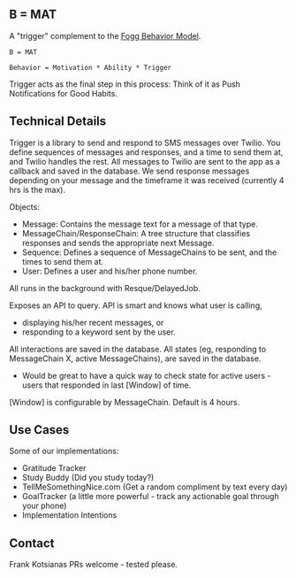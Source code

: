 ## B = MAT

A "trigger" complement to the [Fogg Behavior Model](behaviormodel.com). 

```
B = MAT

Behavior = Motivation * Ability * Trigger
```

Trigger acts as the final step in this process: 
Think of it as Push Notifications for Good Habits.

## Technical Details

Trigger is a library to send and respond to SMS messages over Twilio. You define sequences of messages and responses, and a time to send them at, and Twilio handles the rest.
All messages to Twilio are sent to the app as a callback and saved in the database.
We send response messages depending on your message and the timeframe it was received (currently 4 hrs is the max).

Objects:
- Message: Contains the message text for a message of that type.
- MessageChain/ResponseChain: A tree structure that classifies responses and sends the appropriate next Message.
- Sequence: Defines a sequence of MessageChains to be sent, and the times to send them at.
- User: Defines a user and his/her phone number.

All runs in the background with Resque/DelayedJob.

Exposes an API to query. API is smart and knows what user is calling, 
- displaying his/her recent messages, or
- responding to a keyword sent by the user.


All interactions are saved in the database.
All states (eg, responding to MessageChain X, active MessageChains), are saved in the database.
- Would be great to have a quick way to check state for active users - users that responded in last [Window] of time.

[Window] is configurable by MessageChain. Default is 4 hours.

## Use Cases

Some of our implementations:

- Gratitude Tracker
- Study Buddy (Did you study today?)
- TellMeSomethingNice.com (Get a random compliment by text every day)
- GoalTracker (a little more powerful - track any actionable goal through your phone)
- Implementation Intentions

## Contact

Frank Kotsianas
PRs welcome - tested please.

